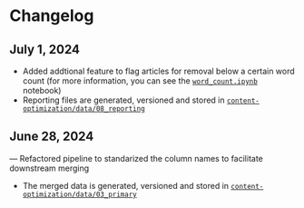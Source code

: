 # Changelog

## July 1, 2024

- Added addtional feature to flag articles for removal below a certain word count (for more information, you can see the [`word_count.ipynb`](content-optimization/notebooks/word_count.ipynb) notebook)
- Reporting files are generated, versioned and stored in [`content-optimization/data/08_reporting`](content-optimization/data/08_reporting)

## June 28, 2024

— Refactored pipeline to standarized the column names to facilitate downstream merging
- The merged data is generated, versioned and stored in [`content-optimization/data/03_primary`](content-optimization/data/03_primary)
